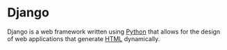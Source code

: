# Django
Django is a web framework written using [Python](/wiki/Python) that allows for the design of web applications that generate [HTML](/wiki/Html) dynamically.